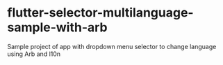# flutter-selector-multilanguage-sample-with-arb
Sample project of app with dropdown menu selector to change language using Arb and l10n
